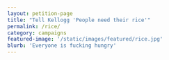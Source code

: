 ```yaml
---
layout: petition-page
title: "Tell Kellogg 'People need their rice'"
permalink: /rice/
category: campaigns
featured-image: '/static/images/featured/rice.jpg'
blurb: 'Everyone is fucking hungry'
---
```


<link href='https://actionnetwork.org/css/style-embed-whitelabel.css' rel='stylesheet' type='text/css' /><script src='https://actionnetwork.org/widgets/v2/petition/more-rice-for-everyone?format=js&source=widget&style=full'></script><div id='can-petition-area-more-rice-for-everyone' style='width: 100%'><!-- this div is the target for our HTML insertion --></div>
